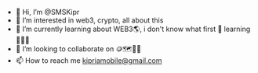 - 👋 Hi, I’m @SMSKipr
- 👀 I’m interested in web3, crypto, all about this 
- 🌱 I’m currently learning about WEB3🌎, i don't know what first 🥇 learning 🤯🤯🤯
- 💞️ I’m looking to collaborate on 🪙🗺️📗🦸
- 📫 How to reach me kipriamobile@gmail.com

<!---
SMSKipr/SMSKipr is a ✨ special ✨ repository because its `README.md` (this file) appears on your GitHub profile.
You can click the Preview link to take a look at your changes.
--->

